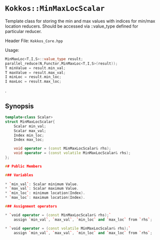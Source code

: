 # `Kokkos::MinMaxLocScalar`

Template class for storing the min and max values with indices for min/max location reducers.  Should be accessed via ::value_type defined for particular reducer.

Header File: `Kokkos_Core.hpp`

Usage: 
  ```c++
  MinMaxLoc<T,I,S>::value_type result;
  parallel_reduce(N,Functor,MinMaxLoc<T,I,S>(result));
  T minValue = result.min_val;
  T maxValue = result.max_val;
  I minLoc = result.min_loc;
  I maxLoc = result.max_loc;
  ```
. 

## Synopsis 
  ```c++
  template<class Scalar>
  struct MinMaxLocScalar{
      Scalar min_val;
      Scalar max_val;
      Index min_loc;
      Index max_loc;

      void operator = (const MinMaxLocScalar& rhs);
      void operator = (const volatile MinMaxLocScalar& rhs);
  };

## Public Members

### Variables
   
 * `min_val`: Scalar minimum Value.
 * `max_val`: Scalar maximum Value.
 * `min_loc`: minimum location(Index).
 * `max_loc`: maximum location(Index).

### Assignment operators

 * `void operator = (const MinMaxLocScalar& rhs);` 
      assign `min_val`, `max_val`, `min_loc` and `max_loc` from `rhs`;

 * `void operator = (const volatile MinMaxLocScalar& rhs);` 
      assign `min_val`, `max_val`, `min_loc` and `max_loc` from `rhs`;